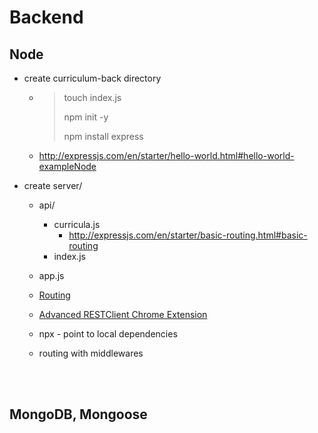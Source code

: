 # Backend

## Node

- create curriculum-back directory

  - > touch index.js
    >
    > npm init -y
    >
    > npm install express

  - http://expressjs.com/en/starter/hello-world.html#hello-world-exampleNode

* create server/

  - api/
    - curricula.js
      - http://expressjs.com/en/starter/basic-routing.html#basic-routing
    - index.js
  - app.js

  - [Routing](http://expressjs.com/en/guide/routing.html#routing)

  - [Advanced RESTClient Chrome Extension](https://chrome.google.com/webstore/detail/advanced-rest-client/hgmloofddffdnphfgcellkdfbfbjeloo/related)
  - npx - point to local dependencies
  - routing with middlewares

<br/>

<br/>

## MongoDB, Mongoose
